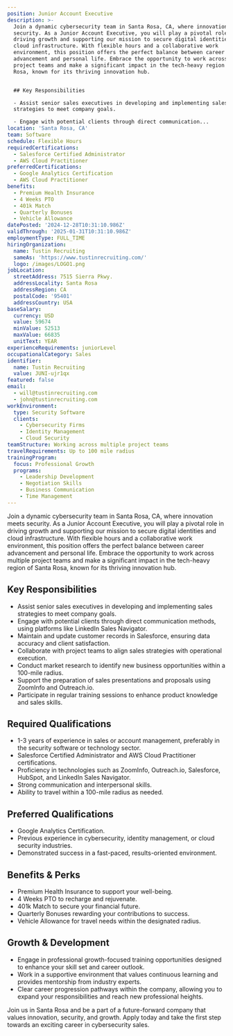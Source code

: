 ```yaml
---
position: Junior Account Executive
description: >-
  Join a dynamic cybersecurity team in Santa Rosa, CA, where innovation meets
  security. As a Junior Account Executive, you will play a pivotal role in
  driving growth and supporting our mission to secure digital identities and
  cloud infrastructure. With flexible hours and a collaborative work
  environment, this position offers the perfect balance between career
  advancement and personal life. Embrace the opportunity to work across multiple
  project teams and make a significant impact in the tech-heavy region of Santa
  Rosa, known for its thriving innovation hub.


  ## Key Responsibilities

  - Assist senior sales executives in developing and implementing sales
  strategies to meet company goals.

  - Engage with potential clients through direct communication...
location: 'Santa Rosa, CA'
team: Software
schedule: Flexible Hours
requiredCertifications:
  - Salesforce Certified Administrator
  - AWS Cloud Practitioner
preferredCertifications:
  - Google Analytics Certification
  - AWS Cloud Practitioner
benefits:
  - Premium Health Insurance
  - 4 Weeks PTO
  - 401k Match
  - Quarterly Bonuses
  - Vehicle Allowance
datePosted: '2024-12-28T10:31:10.986Z'
validThrough: '2025-01-31T10:31:10.986Z'
employmentType: FULL_TIME
hiringOrganization:
  name: Tustin Recruiting
  sameAs: 'https://www.tustinrecruiting.com/'
  logo: /images/LOGO1.png
jobLocation:
  streetAddress: 7515 Sierra Pkwy.
  addressLocality: Santa Rosa
  addressRegion: CA
  postalCode: '95401'
  addressCountry: USA
baseSalary:
  currency: USD
  value: 59674
  minValue: 52513
  maxValue: 66835
  unitText: YEAR
experienceRequirements: juniorLevel
occupationalCategory: Sales
identifier:
  name: Tustin Recruiting
  value: JUNI-ujr1qx
featured: false
email:
  - will@tustinrecruiting.com
  - john@tustinrecruiting.com
workEnvironment:
  type: Security Software
  clients:
    - Cybersecurity Firms
    - Identity Management
    - Cloud Security
teamStructure: Working across multiple project teams
travelRequirements: Up to 100 mile radius
trainingProgram:
  focus: Professional Growth
  programs:
    - Leadership Development
    - Negotiation Skills
    - Business Communication
    - Time Management
---
```



Join a dynamic cybersecurity team in Santa Rosa, CA, where innovation meets security. As a Junior Account Executive, you will play a pivotal role in driving growth and supporting our mission to secure digital identities and cloud infrastructure. With flexible hours and a collaborative work environment, this position offers the perfect balance between career advancement and personal life. Embrace the opportunity to work across multiple project teams and make a significant impact in the tech-heavy region of Santa Rosa, known for its thriving innovation hub.

## Key Responsibilities
- Assist senior sales executives in developing and implementing sales strategies to meet company goals.
- Engage with potential clients through direct communication methods, using platforms like LinkedIn Sales Navigator.
- Maintain and update customer records in Salesforce, ensuring data accuracy and client satisfaction.
- Collaborate with project teams to align sales strategies with operational execution.
- Conduct market research to identify new business opportunities within a 100-mile radius.
- Support the preparation of sales presentations and proposals using ZoomInfo and Outreach.io.
- Participate in regular training sessions to enhance product knowledge and sales skills.

## Required Qualifications
- 1-3 years of experience in sales or account management, preferably in the security software or technology sector.
- Salesforce Certified Administrator and AWS Cloud Practitioner certifications.
- Proficiency in technologies such as ZoomInfo, Outreach.io, Salesforce, HubSpot, and LinkedIn Sales Navigator.
- Strong communication and interpersonal skills.
- Ability to travel within a 100-mile radius as needed.

## Preferred Qualifications
- Google Analytics Certification.
- Previous experience in cybersecurity, identity management, or cloud security industries.
- Demonstrated success in a fast-paced, results-oriented environment.

## Benefits & Perks
- Premium Health Insurance to support your well-being.
- 4 Weeks PTO to recharge and rejuvenate.
- 401k Match to secure your financial future.
- Quarterly Bonuses rewarding your contributions to success.
- Vehicle Allowance for travel needs within the designated radius.

## Growth & Development
- Engage in professional growth-focused training opportunities designed to enhance your skill set and career outlook.
- Work in a supportive environment that values continuous learning and provides mentorship from industry experts.
- Clear career progression pathways within the company, allowing you to expand your responsibilities and reach new professional heights.

Join us in Santa Rosa and be a part of a future-forward company that values innovation, security, and growth. Apply today and take the first step towards an exciting career in cybersecurity sales.
